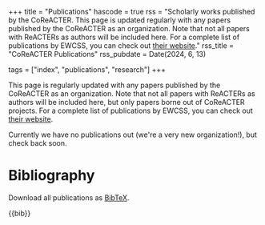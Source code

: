 +++
title = "Publications"
hascode = true
rss = "Scholarly works published by the CoReACTER. This page is updated regularly with any papers published by the CoReACTER as an organization. Note that not all papers with ReACTERs as authors will be included here. For a complete list of publications by EWCSS, you can check out [their website](https://espottesmith.github.io/publications)."
rss_title = "CoReACTER Publications"
rss_pubdate = Date(2024, 6, 13)

tags = ["index", "publications", "research"]
+++

This page is regularly updated with any papers published by the CoReACTER as an organization. Note that not all papers with ReACTERs as authors will be included here, but only papers borne out of CoReACTER projects. For a complete list of publications by EWCSS, you can check out [their website](https://espottesmith.github.io/publications).

Currently we have no publications out (we're a very new organization!), but check back soon.

# Bibliography

Download all publications as [BibTeX](/_files/bib/publications.bib).

{{bib}}